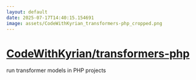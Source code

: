 ```yaml
---
layout: default
date: 2025-07-17T14:40:15.154691
image: assets/CodeWithKyrian_transformers-php_cropped.png
---
```


# [CodeWithKyrian/transformers-php](https://github.com/CodeWithKyrian/transformers-php)

run transformer models in PHP projects
